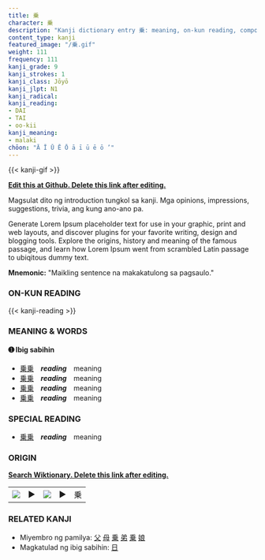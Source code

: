 ```yaml
---
title: 乗
character: 乗
description: "Kanji dictionary entry 乗: meaning, on-kun reading, compounds, origin, related kanji"
content_type: kanji
featured_image: "/乗.gif"
weight: 111
frequency: 111
kanji_grade: 9
kanji_strokes: 1
kanji_class: Jōyō
kanji_jlpt: N1
kanji_radical: 
kanji_reading: 
- DAI
- TAI
- oo-kii
kanji_meaning:
- malaki
chōon: "Ā Ī Ū Ē Ō ā ī ū ē ō ’"
---
```

[//]: # (Don't edit the line below. Kanji animated GIF code is automatically generated.)
{{< kanji-gif >}}

[//]: # (Edit below this line.)

**[Edit this at Github. Delete this link after editing.](https://github.com/tim0g/tim/tree/main/content/kanji/乗/index.md)**

Magsulat dito ng introduction tungkol sa kanji. Mga opinions, impressions, suggestions, trivia, ang kung ano-ano pa.

Generate Lorem Ipsum placeholder text for use in your graphic, print and web layouts, and discover plugins for your favorite writing, design and blogging tools. Explore the origins, history and meaning of the famous passage, and learn how Lorem Ipsum went from scrambled Latin passage to ubiqitous dummy text.
 
**Mnemonic:** "Maikling sentence na makakatulong sa pagsaulo."

### ON-KUN READING

[//]: # (Don't edit the line below. ON-KUN READING code is automatically generated.)
{{< kanji-reading >}}

### MEANING & WORDS

#### ➊ **Ibig sabihin**
  - [乗](../乗)[乗](../乗)　***reading***　meaning
  - [乗](../乗)[乗](../乗)　***reading***　meaning
  - [乗](../乗)[乗](../乗)　***reading***　meaning
  - [乗](../乗)[乗](../乗)　***reading***　meaning

### SPECIAL READING
  - [乗](../乗)[乗](../乗)　***reading***　meaning

### ORIGIN

**[Search Wiktionary. Delete this link after editing.](https://wiktionary.org/wiki/乗)**
<table class="kanji-table"><tr><td>
<img src="60px-乗-bronze.svg.png">
</td><td>▶</td><td>
<img src="60px-乗-oracle.svg.png">
</td><td>▶</td>
<td class="kanji-origin">乗</td>
</tr></table>

### RELATED KANJI
- Miyembro ng pamilya: [父](../父) [母](../母) [乗](../乗) [弟](../弟) [乗](../乗) [娘](../娘)
- Magkatulad ng ibig sabihin: [日](../日)

